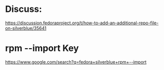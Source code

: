 # Discuss:
https://discussion.fedoraproject.org/t/how-to-add-an-additional-repo-file-on-silverblue/35641

# rpm --import Key
https://www.google.com/search?q=fedora+silverblue+rpm+--import
